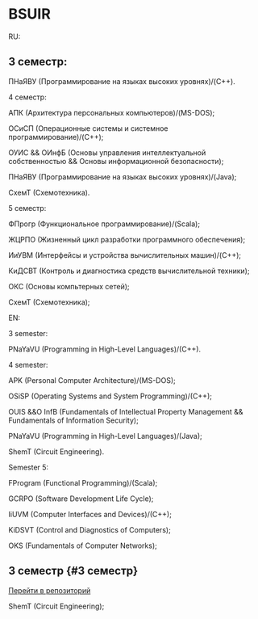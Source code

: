 # BSUIR

RU:

## 3 семестр:

  ПНаЯВУ (Программирование на языках высоких уровнях)/(C++).
  
4 семестр:

  АПК (Архитектура персональных компьютеров)/(MS-DOS);
  
  ОСиСП (Операционные системы и системное программирование)/(C++);
  
  ОУИС && ОИнфБ (Основы управления интеллектуальной собственностью && Основы информационной безопасности);
  
  ПНаЯВУ (Программирование на языках высоких уровнях)/(Java);
  
  СхемТ (Схемотехника).
  
5 семестр:

  ФПрогр (Функциональное программирование)/(Scala);

  ЖЦРПО (Жизненный цикл разработки программного обеспечения);

  ИиУВМ (Интерфейсы и устройства вычислительных машин)/(C++);

  КиДСВТ (Контроль и диагностика средств вычислительной техники);

  ОКС (Основы компьтерных сетей);

  СхемТ (Схемотехника);

EN:

3 semester:

  PNaYaVU (Programming in High-Level Languages)/(C++).
  
4 semester:

  APK (Personal Computer Architecture)/(MS-DOS);
  
  OSiSP (Operating Systems and System Programming)/(C++);
  
  OUIS &&O InfB (Fundamentals of Intellectual Property Management && Fundamentals of Information Security);
  
  PNaYaVU (Programming in High-Level Languages)/(Java);
  
  ShemT (Circuit Engineering).
  
Semester 5:

  FProgram (Functional Programming)/(Scala);

  GCRPO (Software Development Life Cycle);

  IiUVM (Computer Interfaces and Devices)/(C++);

  KiDSVT (Control and Diagnostics of Computers);

  OKS (Fundamentals of Computer Networks);

## 3 семестр {#3 семестр}
<!-- Ссылка на репозиторий -->
<a href="[https://github.com/ваш-пользователь/ваш-репозиторий](https://github.com/oooNAKooo/BSUIR/tree/main/3%20sem)">Перейти в репозиторий</a>


  ShemT (Circuit Engineering);

